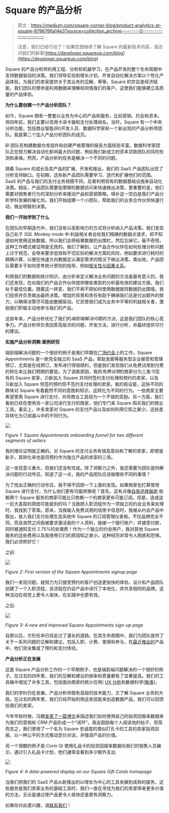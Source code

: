 # Square 的产品分析

> 原文：<https://medium.com/square-corner-blog/product-analytics-at-square-8796766a14e3?source=collection_archive---------0----------------------->

> 注意，我们已经行动了！如果您想继续了解 Square 的最新技术内容，请访问我们的新家[https://developer.squareup.com/blog](https://developer.squareup.com/blog)

Square 的产品分析师利用工程、分析和机器学习，在产品开发的整个生命周期中支持数据驱动的决策。我们领导实验和增长计划，开发自动化解决方案以个性化产品体验，为我们的卖家提供关于其业务的见解，等等。Square 的宗旨是经济赋能，我们团队的使命是利用数据来理解和同情我们的客户，这使我们能够建立高质量的产品体验。

**为什么要创建一个产品分析团队？**

如今，Square 拥有一整套以业务为中心的产品和服务，比如营销、约会和资本。但四年前，我们主要以信用卡读卡器和支付处理闻名。当时，Square 有一个中央分析功能，包括商业智能(BI)开发人员、数据科学家和一个新出现的产品分析师团队。我是第二个加入产品分析团队的成员。

BI 团队在构建数据仓库组件和创建严格管理的报告方面经验丰富。数据科学家团队正在努力解决自动化影响最大的问题，例如我们新成立的资本贷款团队的风险检测和承保。然而，产品分析的任务是解决一个不同的问题。

随着 Square 的成长及其产品的扩展、开发和推出，我们的 SaaS 产品团队出现了分析支持缺口。在初期，这些新产品团队需要学习、迭代和扩展他们的范围。SaaS 的产品与我们的支付业务规模不同，后者利用现有的数据基础设施来自动化决策。相反，产品团队需要低摩擦的数据访问来快速做出决策。更重要的是，他们需要对销售者行为的深刻分析来推动产品和营销策略。填补这一空白是我们产品分析学科发展的催化剂。我们开始组建一个小团队，帮助我们的业务合作伙伴快速行动，做出明智的决策。

**我们一开始学到了什么**

在团队的早期迭代中，我们没有以高影响力的方式将分析纳入产品决策。我们发现自己处于 *SQL Monkey mode* 中:利益相关者会给我们精确的数据点请求，却不知道如何使用这些数据，所以我们会把结果数据扔出围栏，然后忘掉它。毫不奇怪，这种工作模式被证明是无效的。我们了解到，让产品合作伙伴在如何处理分析问题上过于规范，会带来要求低效和不切实际的解决方案的风险，例如要求进行耗时的精确计算，以便在快速方向数据足以满足需求的情况下做出决策。类似地，产品团队需要关于如何思考统计原则的指导，例如[相关性与因果关系](https://en.wikipedia.org/wiki/Correlation_does_not_imply_causation)。

利用我们的数据和统计知识，由分析来定义解决业务问题的方法是最有意义的。我们还发现，在向我们的产品合作伙伴提供哪些类型的分析最有效的建议方面，我们处于最佳位置。随着这一转变，我们不再不顾如何使用数据就将数据扔出围墙，我们投资并负责做出最终决策。增加的背景和责任有助于确保我们总是付出额外的努力，以确保决策尽可能由数据驱动。它还使我们成为业务中平等的利益相关者，激励我们积极主动地参与我们的产品。

这些年来，产品分析优化了我们的*端到端解决问题的方法*，这是我们团队的核心竞争力。产品分析师负责回答高层次的问题，开发方法，进行分析，并最终提供可行的建议。

**实施产品分析洞察:案例研究**

端到端解决问题的一个很好的例子是我们早期在[广场约会](http://www.squareup.com/appointments)上的工作。Square Appointments 是一款完全独立的 SaaS 产品，帮助发廊等服务型企业接受和管理预订，尤其是在线预订。发布进行得很顺利，但是我们发现我们从免费试用到付费的转化率比我们预期的要低。为了调查原因，我将*免费试用*的商家分为三类:1)现有的 Square 卖家，2)新加入 Square 并同时签约支付处理和预约的卖家，以及 3)新加入 Square 但签约预约但不签约支付处理的卖家。我的假设是，这些不同的群体对 Square 有着截然不同的意图和知识，这转化为不同的行为。一些商家主要希望使用 Square 进行支付，并将商业工具视为一个不错的奖励。另一方面，我们看到已经在使用另一家公司进行支付的商家，他们专门来 Square 购买我们的商业工具。事实上，许多卖家对 Square 的支付产品以及如何利用它知之甚少。这些差异转化为订阅漏斗中的不同行为。

![](img/17481835b9e7befca6b9d28acb444f46.png)

*Figure 1: Square Appointments onboarding funnel for two different segments of sellers*

我的理论证明是正确的。对 Square 的支付业务有很高意向和了解的卖家，即使是新手，其转化率也是将预约作为独立产品的卖家的三倍。

这一发现意义重大，但我们还没有完成。除了洞察力之外，我还需要为团队提供解决问题的行动号召。知道了这一点，我的产品团队应该做哪些不同的事情？

为了找出正确的行动号召，我不得不回顾一下上面的发现。如果商家也打算使用 Square 进行支付，为什么他们更有可能转换呢？首先，这有点像[自我选择偏差](https://en.wikipedia.org/wiki/Self-selection_bias):依赖两个 Square 服务的商家可能比只依赖一个的商家更有可能订阅。但是，造成这一巨大差距的原因可能是别的吗？当我把入职流程作为一项独立的约会业务来处理时，我找到了答案。原来，当我输入免费试用的信用卡信息时，我被从约会产品中取出，放入我们支付处理生态系统中 Square 的订阅管理仪表板。不仅品牌完全不同，而且突然之间我被要求激活我的个人资料，链接一个银行账户，并接受付款，同时被通知支付 2.75%的处理费！作为一个独立的约会用户，我对其他 Square 服务的这些费用以及我使用它们的原因知之甚少。这种经历非常令人困惑和恐惧。我们必须修好它！

之前:

![](img/4618353cdcfabb06ec74dda6580b499e.png)

*Figure 2: First version of the Square Appointments signup page*

我们一发现问题，就努力为只接受预约的客户创造更愉快的体验。设计和产品团队创建了一个入职流程，该流程在约会产品中进行了本地化，并共享相同的品牌。这种流动在视觉上更令人愉快，在实践中也更有效。

之后:

![](img/f57dbca51431d2f253facd639d9b2a6e.png)

*Figure 3: A new and improved Square Appointments sign-up page*

自那以后，方形任命已经走过了漫长的道路。在其生命周期中，我们为团队提供了关于一系列问题的见解和建议，包括入职、计费、使用和参与。在[最近推出的](http://squareup.com/appointments)产品中，他们完全集成了预约和支付体验。

**产品分析正在发展**

这是 Square 产品分析工作的一个早期例子，也是端到端问题解决的一个很好的例子。在过去的四年里，我们的见解和建议的频率和质量都有了显著提高。我们的工具箱中增加了许多工具，包括面向商家的统计应用( [UX 分析](/square-corner-blog/boosting-conversion-rates-with-analytics-design-principles-and-ux-3ee133545610)和数据科学([聚类](/square-corner-blog/so-you-have-some-clusters-now-what-abfd297a575b))。

我们的学科仍在发展。产品分析师既有高超的技术能力，又了解 Square 业务的大局。在过去的两年里，我们已经开始利用这些技能来创造数据产品，我们可以回馈给我们的卖家。

今年早些时候，冯魏[发表了一篇博文](/square-corner-blog/pricing-subscription-products-with-a-data-driven-conscience-f85ae11613dc)来描述我们如何使用自己的投资回报率数据来为我们的营销和 CRM 产品形成一个“闭环”。我会鼓励每个人阅读他的帖子，但简而言之，我们使用了一个名为 Square 忠诚度的类似打孔卡的工具的卖家投资回报，以一种公平的方式推动定价对话，并强调产品的价值。

另一个很酷的例子是:Corin Qi 使用礼品卡的投资回报率数据向我们的销售人员展示，通过引入礼品卡计划，他们通常会看到多少额外支出:

![](img/d1ed8b8c9fcdbc89cd831fd086503fb4.png)

*Figure 4: A data-powered display on our Square Gift Cards homepage*

当我们把我们的 SaaS 产品从新推出的以增长为中心的工具发展到成熟的服务，这些服务是我们卖家业务的基础工具时，我们一直在寻找为我们的卖家带来更多价值的方法，无论是通过使产品更令人愉快还是更有洞察力。

如果你对此感兴趣，请[联系我们](https://squareup.com/careers/data)！